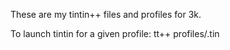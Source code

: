 These are my tintin++ files and profiles for 3k.

To launch tintin for a given profile:
tt++ profiles/<character>.tin
